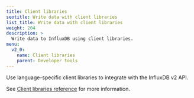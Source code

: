 ```yaml
---
title: Client libraries
seotitle: Write data with client libraries
list_title: Write data with client libraries
weight: 204
description: >
  Write data to InfluxDB using client libraries.
menu:
  v2_0:
    name: Client libraries
    parent: Developer tools
---
```


Use language-specific client libraries to integrate with the InfluxDB v2 API.

See [Client libraries reference](/v2.0/reference/api/client-libraries/) for more information.

